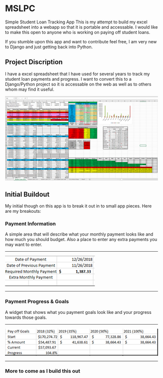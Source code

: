 # MSLPC
Simple Student Loan Tracking App
This is my attempt to build my excel spreadsheet into a webapp so that it is
portable and accessable. I would like to make this open to anyone who is working
on paying off student loans.

If you stumble upon this app and want to contribute feel free, I am very new to
Django and just getting back into Python.

## Project Discription
I have a excel spreadsheet that I have used for several years to track my student
loan payments and progress. I want to convert this to a Django/Python project so
it is accessable on the web as well as to others whom may find it useful.

![My Student Loan Payment Calc](https://github.com/anwittin/MSLPC/blob/master/images/Student%20Loan%20Calc%20Main%20Image.PNG)

## Initial Buildout

My initial though on this app is to break it out in to small app pieces. Here are my breakouts:

### Payment Information
A simple area that will describe what your monthly payment looks like and how much you should 
budget. Also a place to enter any extra payments you may want to enter.

----

![Payment information](https://github.com/anwittin/MSLPC/blob/master/images/Payment%20Information.PNG)

----

### Payment Progress & Goals
A widget that shows what you payment goals look like and your progress towards those goals.

----

![Payment Progress](https://github.com/anwittin/MSLPC/blob/master/images/Payoff%20progress%20%26%20goals.PNG)

----

### More to come as I build this out
